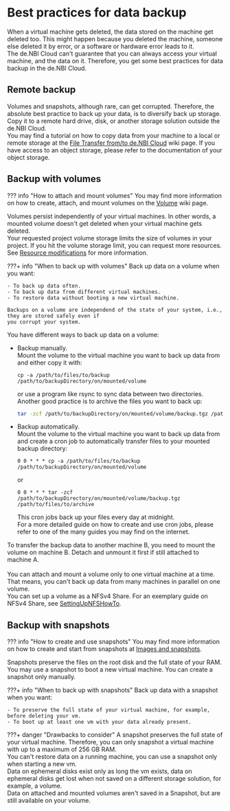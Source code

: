 # Best practices for data backup

When a virtual machine gets deleted, the data stored on the machine get deleted too.
This might happen because you deleted the machine, someone else deleted it by error,
or a software or hardware error leads to it.<br>
The de.NBI Cloud can't guarantee that you can always access your virtual machine, and the data on it.
Therefore, you get some best practices for data backup in the de.NBI Cloud.

## Remote backup

Volumes and snapshots, although rare, can get corrupted.
Therefore, the absolute best practice to back up your data, is to diversify back up storage.
Copy it to a remote hard drive, disk, or another storage solution outside the de.NBI Cloud.<br>
You may find a tutorial on how to copy data from your machine to a local or remote storage at the
[File Transfer from/to de.NBI Cloud](../Tutorials/File_Transfer_Methods/index.md) wiki page.
If you have access to an object storage, please refer to the documentation of your object storage.

## Backup with volumes

??? info "How to attach and mount volumes"
    You may find more information on how to create, attach, and mount volumes on the [Volume](./volumes.md) wiki page.

Volumes persist independently of your virtual machines. In other words, a mounted volume 
doesn't get deleted when your virtual machine gets deleted.<br>
Your requested project volume storage limits the size of volumes in your project.
If you hit the volume storage limit, you can request more resources.
See [Resource modifications](../portal/modification.md#resource-modifications) for more information.

???+ info "When to back up with volumes"
    Back up data on a volume when you want:
    
    - To back up data often.
    - To back up data from different virtual machines.
    - To restore data without booting a new virtual machine.
    
    Backups on a volume are independend of the state of your system, i.e., they are stored safely even if 
    you corrupt your system. 

You have different ways to back up data on a volume:  

  * Backup manually.<br>
    Mount the volume to the virtual machine you want to back up data from and either copy it with:
    
    ```shell
    cp -a /path/to/files/to/backup /path/to/backupDirectory/on/mounted/volume
    ```
    or use a program like rsync to sync data between two directories.<br>
    Another good practice is to archive the files you want to back up:
    
    ```bash
    tar -zcf /path/to/backupDirectory/on/mounted/volume/backup.tgz /path/to/files/to/archive
    ```

  * Backup automatically.<br>
    Mount the volume to the virtual machine you want to back up data from and create a cron job to automatically 
    transfer files to your mounted backup directory:
    
    ```shell
    0 0 * * * cp -a /path/to/files/to/backup /path/to/backupDirectory/on/mounted/volume 
    ```
    or
    
    ```shell
    0 0 * * * tar -zcf /path/to/backupDirectory/on/mounted/volume/backup.tgz /path/to/files/to/archive
    ```
    This cron jobs back up your files every day at midnight.<br>
    For a more detailed guide on how to create and use cron jobs, please refer to one of the many guides you may find 
    on the internet.  

To transfer the backup data to another machine B, you need to mount the volume on machine B. Detach and unmount 
it first if still attached to machine A.
<br>
<br>
You can attach and mount a volume only to one virtual machine at a time. That means, you can't back up data from
many machines in parallel on one volume.<br>
You can set up a volume as a NFSv4 Share.
For an exemplary guide on NFSv4 Share, see [SettingUpNFSHowTo](https://help.ubuntu.com/community/SettingUpNFSHowTo).

## Backup with snapshots

??? info "How to create and use snapshots"
    You may find more information on how to create and start from snapshots at [Images and snapshots](./snapshots.md).

Snapshots preserve the files on the root disk and the full state of your RAM. You may use a snapshot to boot a new 
virtual machine.
You can create a snapshot only manually.

???+ info "When to back up with snapshots"
    Back up data with a snapshot when you want:

    - To preserve the full state of your virtual machine, for example, before deleting your vm.
    - To boot up at least one vm with your data already present.
    
???+ danger "Drawbacks to consider"
    A snapshot preserves the full state of your virtual machine.
    Therefore, you can only snapshot a virtual machine with up to a maximum of 256 GB RAM.<br>
    You can't restore data on a running machine, you can use a snapshot only when starting a new vm.<br>
    Data on ephemeral disks exist only as long the vm exists, data on ephemeral disks get lost when not saved on 
    a different storage solution, for example, a volume.<br>
    Data on attached and mounted volumes aren't saved in a Snapshot, but are still available on your volume.
